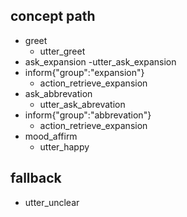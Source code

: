 

 
## concept path          
* greet
  - utter_greet
* ask_expansion
    -utter_ask_expansion
* inform{"group":"expansion"}
    - action_retrieve_expansion
* ask_abbrevation
  - utter_ask_abrevation
* inform{"group":"abbrevation"}  
  - action_retrieve_expansion
* mood_affirm
  - utter_happy
  
## fallback
- utter_unclear   

  
